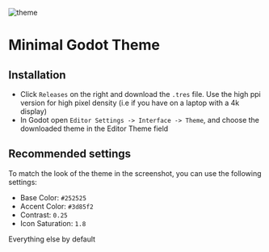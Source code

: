 ![theme](https://github.com/passivestar/godot-minimal-theme/assets/60579014/01c29b15-14be-47e9-a9bc-d9d2d935604f)

# Minimal Godot Theme

## Installation

- Click `Releases` on the right and download the `.tres` file. Use the high ppi version for high pixel density (i.e if you have on a laptop with a 4k display)
- In Godot open `Editor Settings -> Interface -> Theme`, and choose the downloaded theme in the Editor Theme field

## Recommended settings

To match the look of the theme in the screenshot, you can use the following settings:

- Base Color: `#252525`
- Accent Color: `#3d85f2`
- Contrast: `0.25`
- Icon Saturation: `1.8`

Everything else by default
